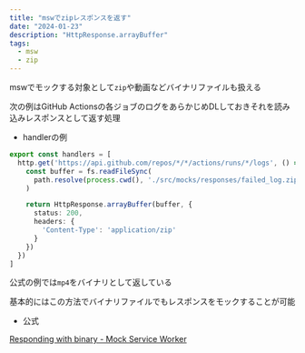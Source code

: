 ```yaml
---
title: "mswでzipレスポンスを返す"
date: "2024-01-23"
description: "HttpResponse.arrayBuffer"
tags:
  - msw
  - zip
---
```


mswでモックする対象として`zip`や動画などバイナリファイルも扱える

次の例はGitHub Actionsの各ジョブのログをあらかじめDLしておきそれを読み込みレスポンスとして返す処理

- handlerの例

```typescript
export const handlers = [
  http.get('https://api.github.com/repos/*/*/actions/runs/*/logs', () => {
    const buffer = fs.readFileSync(
      path.resolve(process.cwd(), './src/mocks/responses/failed_log.zip')
    )

    return HttpResponse.arrayBuffer(buffer, {
      status: 200,
      headers: {
        'Content-Type': 'application/zip'
      }
    })
  })
]
```

公式の例では`mp4`をバイナリとして返している

基本的にはこの方法でバイナリファイルでもレスポンスをモックすることが可能

- 公式

[Responding with binary - Mock Service Worker](https://mswjs.io/docs/recipes/responding-with-binary/)
